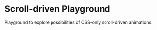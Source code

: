 # Scroll-driven Playground

Playground to explore possibilities of CSS-only scroll-driven animations.
